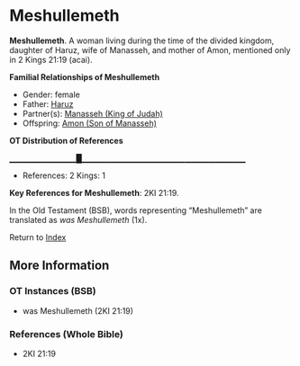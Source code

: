 # Meshullemeth
**Meshullemeth**. 
A woman living during the time of the divided kingdom, daughter of Haruz, wife of Manasseh, and mother of Amon, mentioned only in 2 Kings 21:19 (acai). 




**Familial Relationships of Meshullemeth**


* Gender: female
* Father: [Haruz](Haruz.md)
* Partner(s): [Manasseh (King of Judah)](Manasseh.2.md)
* Offspring: [Amon (Son of Manasseh)](Amon.3.md)


**OT Distribution of References**

▁▁▁▁▁▁▁▁▁▁▁█▁▁▁▁▁▁▁▁▁▁▁▁▁▁▁▁▁▁▁▁▁▁▁▁▁▁▁
* References: 2 Kings: 1



**Key References for Meshullemeth**: 
2KI 21:19. 


In the Old Testament (BSB), words representing “Meshullemeth” are translated as 
*was Meshullemeth* (1x). 




Return to [Index](00-Index.md)

## More Information

### OT Instances (BSB)

* was Meshullemeth (2KI 21:19)



### References (Whole Bible)

* 2KI 21:19



